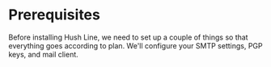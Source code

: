 # Prerequisites 

Before installing Hush Line, we need to set up a couple of things so that everything goes according to plan. We'll configure your SMTP settings, PGP keys, and mail client.